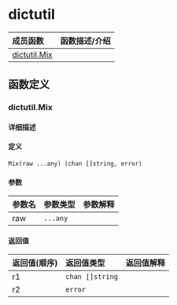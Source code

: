 # dictutil

|成员函数|函数描述/介绍|
|:------|:--------|
| [dictutil.Mix](#Mix) ||


## 函数定义
### dictutil.Mix

#### 详细描述


#### 定义

`Mix(raw ...any) (chan []string, error)`

#### 参数
|参数名|参数类型|参数解释|
|:-----------|:---------- |:-----------|
| raw | `...any` |   |

#### 返回值
|返回值(顺序)|返回值类型|返回值解释|
|:-----------|:---------- |:-----------|
| r1 | `chan []string` |   |
| r2 | `error` |   |


